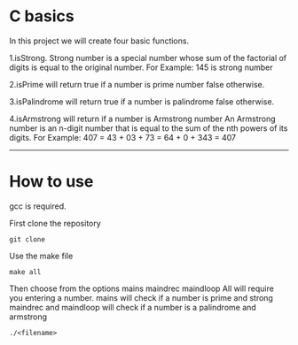 # C basics

In this project we will create four basic functions.

1.isStrong. Strong number is a special number whose sum of the factorial of digits is equal to the original
number. For Example: 145 is strong number

2.isPrime will return true if a number is prime number false otherwise.

3.isPalindrome will return true if a number is palindrome false otherwise.

4.isArmstrong will return if a number is Armstrong number
An Armstrong number is an n-digit number that is equal to the sum of the nth powers of its digits.
For Example: 407 = 43 + 03 + 73 = 64 + 0 + 343 = 407


------
# How to use
gcc is required.

First clone the repository
```
git clone
```
Use the make file
```
make all
```
Then choose from the options
mains
maindrec
maindloop
All will require you entering a number.
mains will check if a number is prime and strong
maindrec and maindloop will check if a number is a palindrome and armstrong

```
./<filename>
```
